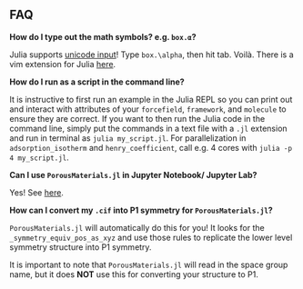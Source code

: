 ## FAQ

**How do I type out the math symbols? e.g. `box.α`?**

Julia supports [unicode input](https://docs.julialang.org/en/release-0.4/manual/unicode-input/)! Type `box.\alpha`, then hit tab. Voilà. There is a vim extension for Julia [here](https://github.com/JuliaEditorSupport/julia-vim).


**How do I run as a script in the command line?**

It is instructive to first run an example in the Julia REPL so you can print out and interact with attributes of your `forcefield`, `framework`, and `molecule` to ensure they are correct. If you want to then run the Julia code in the command line, simply put the commands in a text file with a `.jl` extension and run in terminal as `julia my_script.jl`. For parallelization in `adsorption_isotherm` and `henry_coefficient`, call e.g. 4 cores with `julia -p 4 my_script.jl`.

**Can I use `PorousMaterials.jl` in Jupyter Notebook/ Jupyter Lab?**

Yes! See [here](https://github.com/JuliaLang/IJulia.jl).

**How can I convert my `.cif` into P1 symmetry for `PorousMaterials.jl`?**

`PorousMaterials.jl` will automatically do this for you! It looks for the
`_symmetry_equiv_pos_as_xyz` and use those rules to replicate the lower level
symmetry structure into P1 symmetry.

It is important to note that `PorousMaterials.jl` will read in the space group
name, but it does **NOT** use this for converting your structure to P1.
